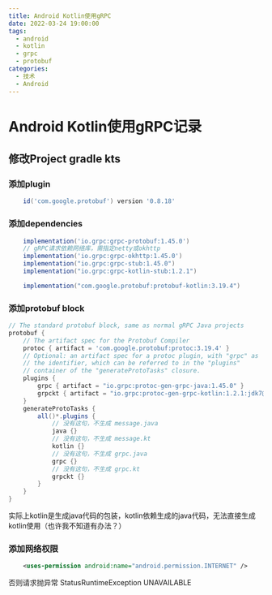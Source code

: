 ```yaml
---
title: Android Kotlin使用gRPC
date: 2022-03-24 19:00:00
tags: 
  - android
  - kotlin
  - grpc
  - protobuf
categories:
  - 技术
  - Android
---
```


# Android Kotlin使用gRPC记录

## 修改Project gradle kts

### 添加plugin

```groovy
    id('com.google.protobuf') version '0.8.18'
```

### 添加dependencies

```groovy
    implementation('io.grpc:grpc-protobuf:1.45.0')
    // gRPC请求依赖网络库，需指定netty或okhttp
    implementation('io.grpc:grpc-okhttp:1.45.0')
    implementation("io.grpc:grpc-stub:1.45.0")
    implementation("io.grpc:grpc-kotlin-stub:1.2.1")

    implementation("com.google.protobuf:protobuf-kotlin:3.19.4")
```

### 添加protobuf block

```groovy
// The standard protobuf block, same as normal gRPC Java projects
protobuf {
    // The artifact spec for the Protobuf Compiler
    protoc { artifact = 'com.google.protobuf:protoc:3.19.4' }
    // Optional: an artifact spec for a protoc plugin, with "grpc" as
    // the identifier, which can be referred to in the "plugins"
    // container of the "generateProtoTasks" closure.
    plugins {
        grpc { artifact = "io.grpc:protoc-gen-grpc-java:1.45.0" }
        grpckt { artifact = "io.grpc:protoc-gen-grpc-kotlin:1.2.1:jdk7@jar" }
    }
    generateProtoTasks {
        all()*.plugins {
          	// 没有这句，不生成 message.java
            java {}
          	// 没有这句，不生成 message.kt
            kotlin {}
          	// 没有这句，不生成 grpc.java
            grpc {}
          	// 没有这句，不生成 grpc.kt
            grpckt {}
        }
    }
}
```

实际上kotlin是生成java代码的包装，kotlin依赖生成的java代码，无法直接生成kotlin使用（也许我不知道有办法？）

### 添加网络权限

```xml
    <uses-permission android:name="android.permission.INTERNET" />
```

否则请求抛异常 StatusRuntimeException UNAVAILABLE
